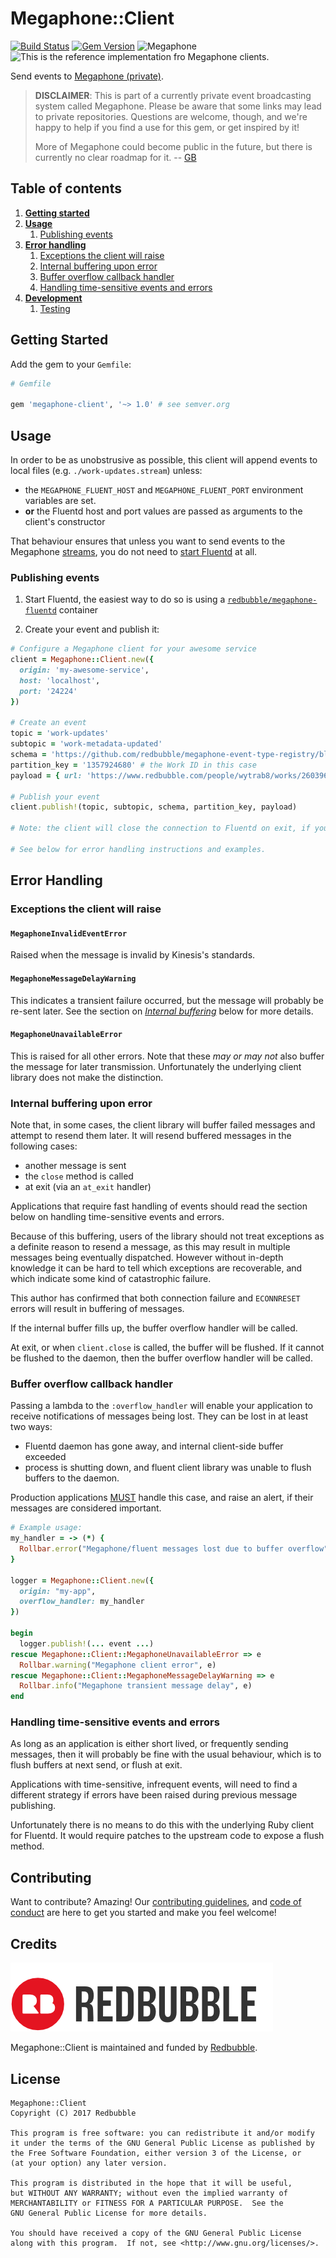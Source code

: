 # Megaphone::Client

[![Build Status](https://travis-ci.org/redbubble/megaphone-client-ruby.svg?branch=master)](https://travis-ci.org/redbubble/megaphone-client-ruby)
[![Gem Version](https://badge.fury.io/rb/megaphone-client.svg)](https://badge.fury.io/rb/megaphone-client)
![Megaphone](https://img.shields.io/badge/Megaphone-2.0.0-blue.svg)
![This is the reference implementation fro Megaphone clients.](https://img.shields.io/badge/megaphone--client-reference%20implementation-blue.svg)

Send events to [Megaphone (private)](https://github.com/redbubble/Megaphone).

> **DISCLAIMER**: This is part of a currently private event broadcasting system called Megaphone. Please be aware that some links may lead to private repositories. Questions are welcome, though, and we're happy to help if you find a use for this gem, or get inspired by it!
>
> More of Megaphone could become public in the future, but there is currently no clear roadmap for it. -- [GB](https://github.com/gonzalo-bulnes)

## Table of contents

1. [**Getting started**](#getting-started)
1. [**Usage**](#usage)
   1. [Publishing events](#publishing-events)
1. [**Error handling**](#error-handling)
   1. [Exceptions the client will raise](#exceptions-the-client-will-raise)
   1. [Internal buffering upon error](#internal-buffering-upon-error)
   1. [Buffer overflow callback handler](#buffer-overflow-callback-handler)
   1. [Handling time-sensitive events and errors](#handling-time-sensitive-events-and-errors)
1. [**Development**](#development)
   1. [Testing](#testing)

## Getting Started

Add the gem to your `Gemfile`:

```ruby
# Gemfile

gem 'megaphone-client', '~> 1.0' # see semver.org
```

## Usage

In order to be as unobstrusive as possible, this client will append events to local files (e.g. `./work-updates.stream`) unless:

* the `MEGAPHONE_FLUENT_HOST` and `MEGAPHONE_FLUENT_PORT` environment variables are set.
* **or** the Fluentd host and port values are passed as arguments to the client's constructor

That behaviour ensures that unless you want to send events to the Megaphone [streams][stream], you do not need to [start Fluentd][megaphone-fluentd] at all.

[stream]: https://github.com/redbubble/megaphone#stream
[megaphone-fluentd]: https://github.com/redbubble/megaphone-fluentd-container

### Publishing events

1. Start Fluentd, the easiest way to do so is using a [`redbubble/megaphone-fluentd`][megaphone-fluentd] container

1. Create your event and publish it:

```ruby
# Configure a Megaphone client for your awesome service
client = Megaphone::Client.new({
  origin: 'my-awesome-service',
  host: 'localhost',
  port: '24224'
})

# Create an event
topic = 'work-updates'
subtopic = 'work-metadata-updated'
schema = 'https://github.com/redbubble/megaphone-event-type-registry/blob/master/streams/work-updates-schema-1.0.0.json'
partition_key = '1357924680' # the Work ID in this case
payload = { url: 'https://www.redbubble.com/people/wytrab8/works/26039653-toadally-rad' }

# Publish your event
client.publish!(topic, subtopic, schema, partition_key, payload)

# Note: the client will close the connection to Fluentd on exit, if you need to do it before that (unlikely), you can use Megaphone::Client#close method.

# See below for error handling instructions and examples.
```

## Error Handling

### Exceptions the client will raise

#### `MegaphoneInvalidEventError`

Raised when the message is invalid by Kinesis's standards.

#### `MegaphoneMessageDelayWarning`

This indicates a transient failure occurred, but the message will
probably be re-sent later. See the section on
_[Internal buffering](#internal-buffering-upon-error)_ below for more
details.

#### `MegaphoneUnavailableError`

This is raised for all other errors. Note that
these _may or may not_ also buffer the message for later
transmission. Unfortunately the underlying client library does not
make the distinction.

### Internal buffering upon error

Note that, in some cases, the client library will buffer failed messages
and attempt to resend them later. It will resend buffered messages in
the following cases:

* another message is sent
* the `close` method is called
* at exit (via an `at_exit` handler)

Applications that require fast handling of events should read the section
below on handling time-sensitive events and errors.

Because of this buffering, users of the library should not treat exceptions
as a definite reason to resend a message, as this may result in multiple
messages being eventually dispatched. However without in-depth knowledge
it can be hard to tell which exceptions are recoverable, and which indicate
some kind of catastrophic failure.

This author has confirmed that both connection failure and `ECONNRESET`
errors will result in buffering of messages.

If the internal buffer fills up, the buffer overflow handler will be called.

At exit, or when `client.close` is called, the buffer will be flushed.
If it cannot be flushed to the daemon, then the buffer overflow
handler will be called.

### Buffer overflow callback handler

Passing a lambda to the `:overflow_handler` will enable your application
to receive notifications of messages being lost. They can be lost in at
least two ways:

* Fluentd daemon has gone away, and internal client-side buffer exceeded
* process is shutting down, and fluent client library was unable to flush buffers
  to the daemon.

Production applications [MUST][rfc2119] handle this case, and raise an alert, if their
messages are considered important.

[rfc2119]: https://tools.ietf.org/html/rfc2119

```ruby
# Example usage:
my_handler = -> (*) {
  Rollbar.error("Megaphone/fluent messages lost due to buffer overflow")
}

logger = Megaphone::Client.new({
  origin: "my-app",
  overflow_handler: my_handler
})

begin
  logger.publish!(... event ...)
rescue Megaphone::Client::MegaphoneUnavailableError => e
  Rollbar.warning("Megaphone client error", e)
rescue Megaphone::Client::MegaphoneMessageDelayWarning => e
  Rollbar.info("Megaphone transient message delay", e)
end
```

### Handling time-sensitive events and errors

As long as an application is either short lived, or frequently sending messages,
then it will probably be fine with the usual behaviour, which is to flush
buffers at next send, or flush at exit.

Applications with time-sensitive, infrequent events, will need to find a
different strategy if errors have been raised during previous message publishing.

Unfortunately there is no means to do this with the underlying Ruby client
for Fluentd. It would require patches to the upstream code to expose a flush
method.

## Contributing

Want to contribute? Amazing! Our [contributing guidelines][contributing], and [code of conduct][coc] are here to get you started and make you feel welcome!

[coc]: ./CODE_OF_CONDUCT.md
[contributing]: ./CONTRIBUTING.md

## Credits

[![](doc/redbubble.png)][redbubble]

Megaphone::Client is maintained and funded by [Redbubble][redbubble].

[redbubble]: https://www.redbubble.com

## License

    Megaphone::Client
    Copyright (C) 2017 Redbubble

    This program is free software: you can redistribute it and/or modify
    it under the terms of the GNU General Public License as published by
    the Free Software Foundation, either version 3 of the License, or
    (at your option) any later version.

    This program is distributed in the hope that it will be useful,
    but WITHOUT ANY WARRANTY; without even the implied warranty of
    MERCHANTABILITY or FITNESS FOR A PARTICULAR PURPOSE.  See the
    GNU General Public License for more details.

    You should have received a copy of the GNU General Public License
    along with this program.  If not, see <http://www.gnu.org/licenses/>.
